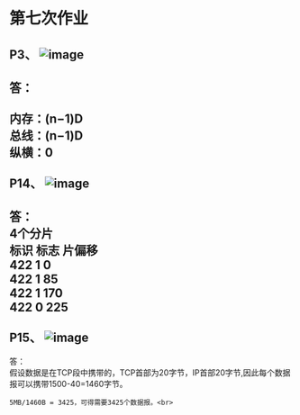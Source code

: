 第七次作业
==========================
P3、
![image](https://github.com/20192021855-DCAN/HOMEWORK-7/blob/master/2017302580276/P3.png)
--------------------------------------------------
答：  <br>  
    内存：(n−1)D<br>
    总线：(n−1)D<br>
    纵横：0<br>
    <br>
P14、
![image](https://github.com/20192021855-DCAN/HOMEWORK-7/blob/master/2017302580276/P14.png)
------------------------------------------------------------
答：<br>
    4个分片<br>
    标识	    标志	    片偏移<br>
    422   	   1	       0<br>
    422	       1	       85<br>
    422	       1	       170<br>
    422	       0	       225<br>
<br>
P15、
![image](https://github.com/20192021855-DCAN/HOMEWORK-7/blob/master/2017302580276/P15.png)
------------------------------------------
答：<br>
    假设数据是在TCP段中携带的，TCP首部为20字节，IP首部20字节,因此每个数据报可以携带1500-40=1460字节。<br>

    5MB/1460B = 3425，可得需要3425个数据报。<br>
